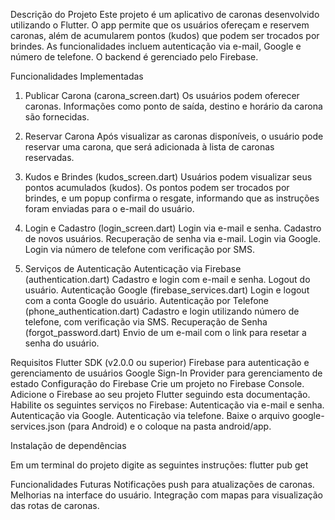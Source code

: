 Descrição do Projeto
Este projeto é um aplicativo de caronas desenvolvido utilizando o Flutter. O app permite que os usuários ofereçam e reservem caronas, além de acumularem pontos (kudos) que podem ser trocados por brindes. As funcionalidades incluem autenticação via e-mail, Google e número de telefone. O backend é gerenciado pelo Firebase.


Funcionalidades Implementadas

1. Publicar Carona (carona_screen.dart)
Os usuários podem oferecer caronas.
Informações como ponto de saída, destino e horário da carona são fornecidas.
2. Reservar Carona
Após visualizar as caronas disponíveis, o usuário pode reservar uma carona, que será adicionada à lista de caronas reservadas.
3. Kudos e Brindes (kudos_screen.dart)
Usuários podem visualizar seus pontos acumulados (kudos).
Os pontos podem ser trocados por brindes, e um popup confirma o resgate, informando que as instruções foram enviadas para o e-mail do usuário.
4. Login e Cadastro (login_screen.dart)
Login via e-mail e senha.
Cadastro de novos usuários.
Recuperação de senha via e-mail.
Login via Google.
Login via número de telefone com verificação por SMS.


5. Serviços de Autenticação
Autenticação via Firebase (authentication.dart)
Cadastro e login com e-mail e senha.
Logout do usuário.
Autenticação Google (firebase_services.dart)
Login e logout com a conta Google do usuário.
Autenticação por Telefone (phone_authentication.dart)
Cadastro e login utilizando número de telefone, com verificação via SMS.
Recuperação de Senha (forgot_password.dart)
Envio de um e-mail com o link para resetar a senha do usuário.



Requisitos
Flutter SDK (v2.0.0 ou superior)
Firebase para autenticação e gerenciamento de usuários
Google Sign-In
Provider para gerenciamento de estado
Configuração do Firebase
Crie um projeto no Firebase Console.
Adicione o Firebase ao seu projeto Flutter seguindo esta documentação.
Habilite os seguintes serviços no Firebase:
Autenticação via e-mail e senha.
Autenticação via Google.
Autenticação via telefone.
Baixe o arquivo google-services.json (para Android) e o coloque na pasta android/app.



Instalação de dependências

Em um terminal do projeto digite as seguintes instruções:
    flutter pub get



Funcionalidades Futuras
Notificações push para atualizações de caronas.
Melhorias na interface do usuário.
Integração com mapas para visualização das rotas de caronas.
